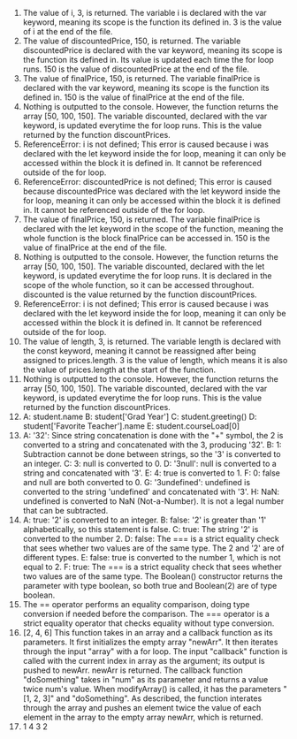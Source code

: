 1. The value of i, 3, is returned. The variable i is declared with the var keyword, meaning its scope is the function its defined in. 3 is the value of i at the end of the file.
2. The value of discountedPrice, 150, is returned. The variable discountedPrice is declared with the var keyword, meaning its scope is the function its defined in. Its value is updated each time the for loop runs. 150 is the value of discountedPrice at the end of the file.
3. The value of finalPrice, 150, is returned. The variable finalPrice is declared with the var keyword, meaning its scope is the function its defined in. 150 is the value of finalPrice at the end of the file.
4. Nothing is outputted to the console. However, the function returns the array [50, 100, 150]. The variable discounted, declared with the var keyword, is updated everytime the for loop runs. This is the value returned by the function discountPrices.
5. ReferenceError: i is not defined; This error is caused because i was declared with the let keyword inside the for loop, meaning it can only be accessed within the block it is defined in. It cannot be referenced outside of the for loop.
6. ReferenceError: discountedPrice is not defined; This error is caused because discountedPrice was declared with the let keyword inside the for loop, meaning it can only be accessed within the block it is defined in. It cannot be referenced outside of the for loop.
7. The value of finalPrice, 150, is returned. The variable finalPrice is declared with the let keyword in the scope of the function, meaning the whole function is the block finalPrice can be accessed in. 150 is the value of finalPrice at the end of the file. 
8. Nothing is outputted to the console. However, the function returns the array [50, 100, 150]. The variable discounted, declared with the let keyword, is updated everytime the for loop runs. It is declared in the scope of the whole function, so it can be accessed throughout. discounted is the value returned by the function discountPrices.
9. ReferenceError: i is not defined; This error is caused because i was declared with the let keyword inside the for loop, meaning it can only be accessed within the block it is defined in. It cannot be referenced outside of the for loop.
10. The value of length, 3, is returned. The variable length is declared with the const keyword, meaning it cannot be reassigned after being assigned to prices.length. 3 is the value of length, which means it is also the value of prices.length at the start of the function. 
11. Nothing is outputted to the console. However, the function returns the array [50, 100, 150]. The variable discounted, declared with the var keyword, is updated everytime the for loop runs. This is the value returned by the function discountPrices.
12. A: student.name
    B: student['Grad Year']
    C: student.greeting()
    D: student['Favorite Teacher'].name
    E: student.courseLoad[0]
13. A: '32': Since string concatenation is done with the "+" symbol, the 2 is converted to a string and concatenated with the 3, producing '32'.
    B: 1: Subtraction cannot be done between strings, so the '3' is converted to an integer.
    C: 3: null is converted to 0.
    D: '3null': null is converted to a string and concatenated with '3'.
    E: 4: true is converted to 1.
    F: 0: false and null are both converted to 0.
    G: '3undefined': undefined is converted to the string 'undefined' and concatenated with '3'.
    H: NaN: undefined is converted to NaN (Not-a-Number). It is not a legal number that can be subtracted.
14. A: true: '2' is converted to an integer.
    B: false: '2' is greater than '1' alphabetically, so this statement is false.
    C: true: The string '2' is converted to the number 2.
    D: false: The === is a strict equality check that sees whether two values are of the same type. The 2 and '2' are of different types.
    E: false: true is converted to the number 1, which is not equal to 2.
    F: true: The === is a strict equality check that sees whether two values are of the same type. The Boolean() constructor returns the parameter with type boolean, so both true and Boolean(2) are of type boolean.
15. The == operator performs an equality comparison, doing type conversion if needed before the comparison. The === operator is a strict equality operator that checks equality without type conversion.
17. [2, 4, 6]
This function takes in an array and a callback function as its parameters. It first initializes the empty array "newArr". It then iterates through the input "array" with a for loop. The input "callback" function is called with the current index in array as the argument; its output is pushed to newArr. newArr is returned. The callback function "doSomething" takes in "num" as its parameter and returns a value twice num's value. When modifyArray() is called, it has the parameters "[1, 2, 3]" and "doSomething". As described, the function interates through the array and pushes an element twice the value of each element in the array to the empty array newArr, which is returned.
19. 1
    4
    3 
    2